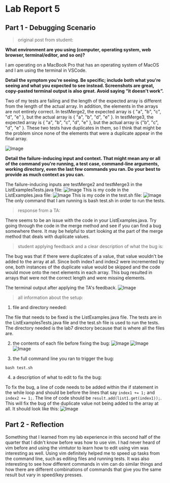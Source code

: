 # Lab Report 5

## Part 1 - Debugging Scenario
> original post from student:

**What environment are you using (computer, operating system, web browser, terminal/editor, and so on)?**

I am operating on a MacBook Pro that has an operating system of MacOS and I am using the terminal in VSCode. 

**Detail the symptom you're seeing. Be specific; include both what you're seeing and what you expected to see instead. Screenshots are great, copy-pasted terminal output is also great. Avoid saying “it doesn't work”.**

Two of my tests are failing and the length of the expected array is different from the length of the actual array. In addition, the elements in the arrays are not entirely correct. In testMerge2, the expected array is { "a", "b", "c", "d", "e" }, but the actual array is { "a", "b", "d", "e" }. In testMerge3, the expected array is { "a", "b", "c", "d", "e" }, but the actual array is {"b", "c", "d", "e" }. These two tests have duplicates in them, so I think that might be the problem since none of the elements that were a duplicate appear in the final array. 

![Image](studentogpost3-2.png)

**Detail the failure-inducing input and context. That might mean any or all of the command you're running, a test case, command-line arguments, working directory, even the last few commands you ran. Do your best to provide as much context as you can.**

The failure-inducing inputs are testMerge2 and testMerge3 in the ListExamplesTests.java file: ![Image](studentogpost2.png)
This is my code in the ListExamples.java file: ![Image](studentogpost1.png)
This is my code in the test.sh file: ![Image](studentogpost4.png)
The only command that I am running is bash test.sh in order to run the tests. 


> response from a TA:

There seems to be an issue with the code in your ListExamples.java. Try going through the code in the merge method and see if you can find a bug somewhere there. It may be helpful to start looking at the part of the merge method that deals with duplicate values.


> student applying feedback and a clear description of what the bug is:

The bug was that if there were duplicates of a value, that value wouldn't be added to the array at all. Since both index1 and index2 were incremented by one, both instances of the duplicate value would be skipped and the code would move onto the next elements in each array. This bug resulted in arrays that were not the correct length and were missing elements. 

The terminal output after applying the TA's feedback.
![Image](studentfixesbug.png)

> all information about the setup:
1) file and directory needed: 

The file that needs to be fixed is the ListExamples.java file. The tests are in the ListExamplesTests.java file and the test.sh file is used to run the tests. The directory needed is the lab7 directory because that is where all the files are. 

2) the contents of each file before fixing the bug:
![Image](studentogpost2.png)
![Image](studentogpost1.png)
![Image](studentogpost4.png)

3) the full command line you ran to trigger the bug:

```bash test.sh```

4) a description of what to edit to fix the bug:

To fix the bug, a line of code needs to be added within the if statement in the while loop and should be before the lines that say ```index1 += 1;``` and ```index2 += 1;```. The line of code should be ```result.add(list1.get(index1));```. This will fix the bug of the duplicate value not being added to the array at all. It should look like this: ![Image](howtofixbug.png)

## Part 2 - Reflection 

Something that I learned from my lab experience in this second half of the quarter that I didn't know before was how to use vim. I had never heard of vim before and using the vimtutor to learn how to edit using vim was interesting as well. Using vim definitely helped me to speed up tasks from the command line, such as editing files and running tests. It was also interesting to see how different commands in vim can do similar things and how there are different combinations of commands that give you the same result but vary in speed/key presses. 

